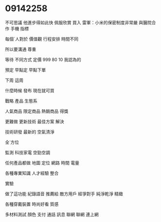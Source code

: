 # 09142258
不可思議 他進步得如此快
佩服欣賞 買入
雷軍：小米的保密制度非常嚴
與醫院合作 手機
指標


每個ˊ人對於 價值觀 行程安排 時間不同

所以要溝通 尊重

等待
不同方式
定價
999 
80
10 
我認為的

預定 早點定 早點下單

下周 這周

什麼時候
發布 現在就可買

戰略
產品 生態系

人氣商品
限定商品
熱銷商品
得獎


更難做 更新技術 最佳方案 解決

技術研發
最新的
空氣清淨

全˙方位

監測
科技家電
 空勁空調
 
任何產品都做
地圖 定位 網路 
時間
電量

各種專業知識 人才經驗 整合

實驗 

做了這功能 紀錄語音
推薦給 敵方用戶
經爭對手
純淨乾淨 精緻


各種穿戴裝置 時尚好看 質感

多材料測試
 顏色
 支付 通話 訊息 聯網
 聯網
 連上網
 
